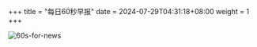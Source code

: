 +++
title = "每日60秒早报"
date = 2024-07-29T04:31:18+08:00
weight = 1
+++

![60s-for-news](/img/zaobao/zaobao.png "由 ALAPI 提供支持")
